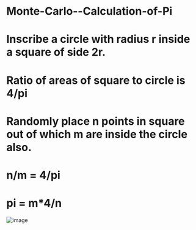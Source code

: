 # Monte-Carlo--Calculation-of-Pi
# Inscribe a circle with radius r inside a square of side 2r.
# Ratio of areas of square to circle is 4/pi
# Randomly place n points in square out of which m are inside the circle also.
# n/m = 4/pi
# pi = m*4/n
![image](https://user-images.githubusercontent.com/130666521/232242367-c3fc3a0f-6872-4b07-b9a9-5a0c577106d2.png)
